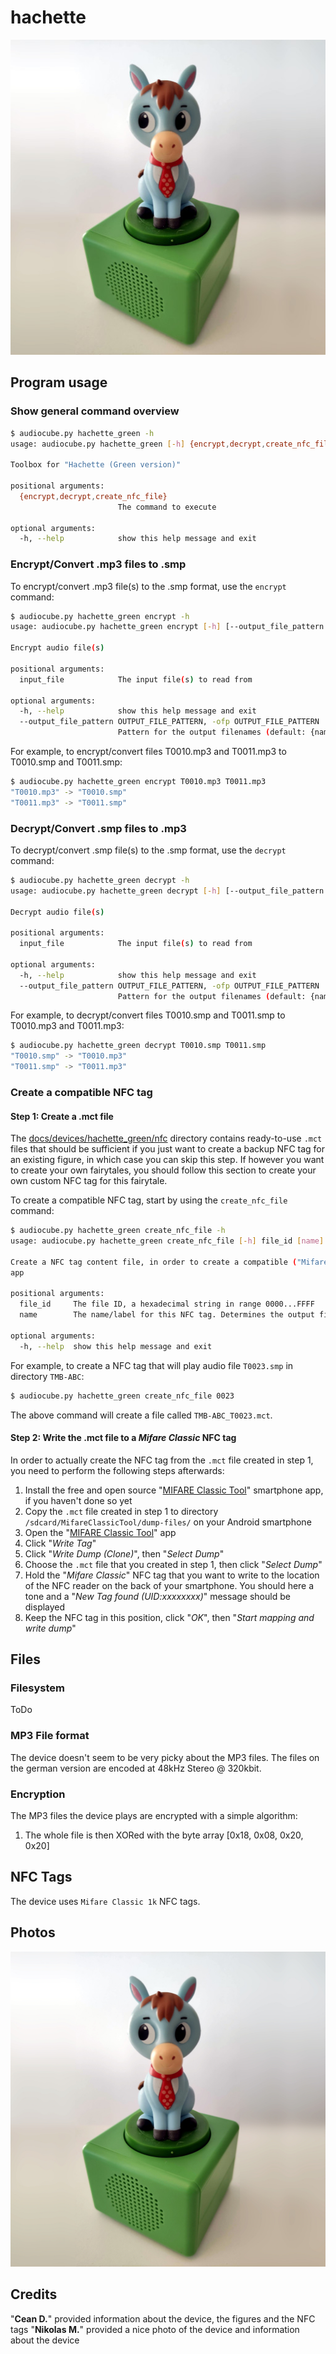 # hachette

![](image-0001-512x512.jpg)

## Program usage

### Show general command overview

```sh
$ audiocube.py hachette_green -h
usage: audiocube.py hachette_green [-h] {encrypt,decrypt,create_nfc_file} ...

Toolbox for "Hachette (Green version)"

positional arguments:
  {encrypt,decrypt,create_nfc_file}
                        The command to execute

optional arguments:
  -h, --help            show this help message and exit
```

### Encrypt/Convert .mp3 files to .smp

To encrypt/convert .mp3 file(s) to the .smp format, use the `encrypt` command:

```sh
$ audiocube.py hachette_green encrypt -h
usage: audiocube.py hachette_green encrypt [-h] [--output_file_pattern OUTPUT_FILE_PATTERN] input_file [input_file ...]

Encrypt audio file(s)

positional arguments:
  input_file            The input file(s) to read from

optional arguments:
  -h, --help            show this help message and exit
  --output_file_pattern OUTPUT_FILE_PATTERN, -ofp OUTPUT_FILE_PATTERN
                        Pattern for the output filenames (default: {name}.smp)
```

For example, to encrypt/convert files T0010.mp3 and T0011.mp3 to T0010.smp and T0011.smp:

```sh
$ audiocube.py hachette_green encrypt T0010.mp3 T0011.mp3
"T0010.mp3" -> "T0010.smp"
"T0011.mp3" -> "T0011.smp"
```

### Decrypt/Convert .smp files to .mp3

To decrypt/convert .smp file(s) to the .smp format, use the `decrypt` command:

```sh
$ audiocube.py hachette_green decrypt -h
usage: audiocube.py hachette_green decrypt [-h] [--output_file_pattern OUTPUT_FILE_PATTERN] input_file [input_file ...]

Decrypt audio file(s)

positional arguments:
  input_file            The input file(s) to read from

optional arguments:
  -h, --help            show this help message and exit
  --output_file_pattern OUTPUT_FILE_PATTERN, -ofp OUTPUT_FILE_PATTERN
                        Pattern for the output filenames (default: {name}.mp3)
```

For example, to decrypt/convert files T0010.smp and T0011.smp to T0010.mp3 and T0011.mp3:

```sh
$ audiocube.py hachette_green decrypt T0010.smp T0011.smp
"T0010.smp" -> "T0010.mp3"
"T0011.smp" -> "T0011.mp3"
```

### Create a compatible NFC tag

#### Step 1: Create a .mct file

The [docs/devices/hachette_green/nfc](https://github.com/oyooyo/audiocube/tree/master/docs/devices/hachette_green/nfc) directory contains ready-to-use `.mct` files that should be sufficient if you just want to create a backup NFC tag for an existing figure, in which case you can skip this step. If however you want to create your own fairytales, you should follow this section to create your own custom NFC tag for this fairytale.

To create a compatible NFC tag, start by using the `create_nfc_file` command:

```sh
$ audiocube.py hachette_green create_nfc_file -h
usage: audiocube.py hachette_green create_nfc_file [-h] file_id [name]

Create a NFC tag content file, in order to create a compatible ("Mifare Classic") NFC tag via the "MIFARE Classic Tool" (https://play.google.com/store/apps/details?id=de.syss.MifareClassicTool) smartphone
app

positional arguments:
  file_id     The file ID, a hexadecimal string in range 0000...FFFF
  name        The name/label for this NFC tag. Determines the output file name. Optional, defaults to "TMB-ABC_T{file_id}" (default: None)

optional arguments:
  -h, --help  show this help message and exit
```

For example, to create a NFC tag that will play audio file `T0023.smp` in directory `TMB-ABC`:

```sh
$ audiocube.py hachette_green create_nfc_file 0023
```

The above command will create a file called `TMB-ABC_T0023.mct`.

#### Step 2: Write the .mct file to a *Mifare Classic* NFC tag

In order to actually create the NFC tag from the `.mct` file created in step 1, you need to perform the following steps afterwards:

1. Install the free and open source "[MIFARE Classic Tool](https://play.google.com/store/apps/details?id=de.syss.MifareClassicTool)" smartphone app, if you haven't done so yet
2. Copy the `.mct` file created in step 1 to directory `/sdcard/MifareClassicTool/dump-files/` on your Android smartphone
3. Open the "[MIFARE Classic Tool](https://play.google.com/store/apps/details?id=de.syss.MifareClassicTool)" app
4. Click "*Write Tag*"
5. Click "*Write Dump (Clone)*", then "*Select Dump*"
7. Choose the `.mct` file that you created in step 1, then click "*Select Dump*"
8. Hold the "*Mifare Classic*" NFC tag that you want to write to the location of the NFC reader on the back of your smartphone. You should here a tone and a "*New Tag found (UID:xxxxxxxx)*" message should be displayed
9. Keep the NFC tag in this position, click "*OK*", then "*Start mapping and write dump*"

## Files

### Filesystem

ToDo

### MP3 File format

The device doesn't seem to be very picky about the MP3 files. The files on the german version are encoded at 48kHz Stereo @ 320kbit.

### Encryption

The MP3 files the device plays are encrypted with a simple algorithm:
1. The whole file is then XORed with the byte array \[0x18, 0x08, 0x20, 0x20\]

## NFC Tags

The device uses `Mifare Classic 1k` NFC tags.

## Photos

![](image-0001.jpg)

## Credits

"**Cean D.**" provided information about the device, the figures and the NFC tags
"**Nikolas M.**" provided a nice photo of the device and information about the device
